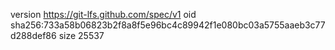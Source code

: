 version https://git-lfs.github.com/spec/v1
oid sha256:733a58b06823b2f8a8f5e96bc4c89942f1e080bc03a5755aaeb3c77d288def86
size 25537
